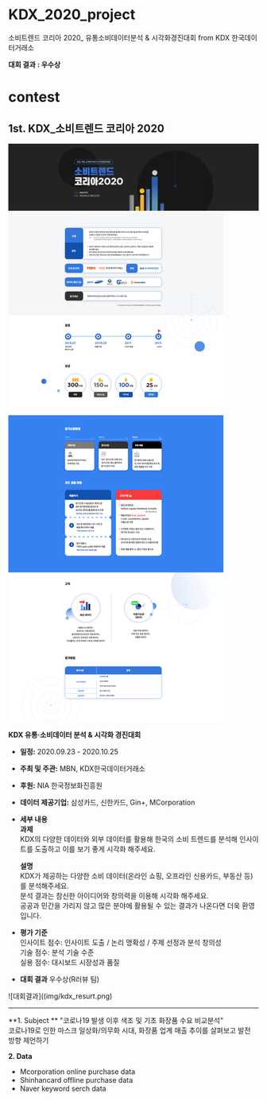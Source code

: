 # KDX_2020_project
소비트렌드 코리아 2020_ 유통소비데이터분석 &amp; 시각화경진대회 from KDX 한국데이터거래소  

**대회 결과 : 우수상**

# contest


## 1st. KDX_소비트렌드 코리아 2020   
![img_kdx1](img/kdx_event1.png)  
![img_kdx2](img/kdx_event2.png)  

**KDX 유통·소비데이터 분석 & 시각화 경진대회**  
- **일정:** 2020.09.23 - 2020.10.25  
- **주최 및 주관:** MBN, KDX한국데이터거래소  
- **후원:** NIA 한국정보화진흥원
- **데이터 제공기업:** 삼성카드, 신한카드, Gin+, MCorporation  

- **세부 내용**  
  **과제**  
KDX의 다양한 데이터와 외부 데이터를 활용해 한국의 소비 트렌드를 분석해 인사이트를 도출하고 이를 보기 좋게 시각화 해주세요.

  **설명**  
KDX가 제공하는 다양한 소비 데이터(온라인 쇼핑, 오프라인 신용카드, 부동산 등)를 분석해주세요.  
분석 결과는 참신한 아이디어와 창의력을 이용해 시각화 해주세요.  
공공과 민간을 가리지 않고 많은 분야에 활용될 수 있는 결과가 나온다면 더욱 환영입니다.  

- **평가 기준**  
  인사이트 점수: 인사이트 도출 / 논리 명확성 / 주제 선정과 분석 창의성  
  기술 점수: 분석 기술 수준  
  실용 점수: 대시보드 시장성과 품질  
  
- **대회 결과** 
우수상(R러뷰 팀)   


![대회결과]((img/kdx_resurt.png)   


---

**1. Subject  **
"코로나19 발생 이후 색조 및 기초 화장품 수요 비교분석"  
코로나19로 인한 마스크 일상화/의무화 시대, 화장품 업계 매출 추이를 살펴보고 발전 방향 제언하기 

**2. Data**
- Mcorporation online purchase data    
- Shinhancard offline purchase data  
- Naver keyword serch data



